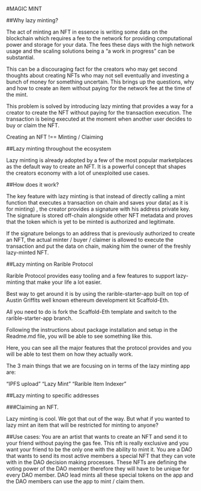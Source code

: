 #MAGIC MINT


##Why lazy minting?

  The act of minting an NFT in essence is writing some data on the blockchain which requires a fee to the network for providing computational power and storage for your data.
  The fees these days with the high network usage and the scaling solutions being a “a work in progress” can be substantial.

  This can be a discouraging fact for the creators who may get second thoughts about creating NFTs who may not sell eventually and investing a bunch of money for something uncertain.
  This brings up the questions, why and how to create an item without paying for the network fee at the time of the mint.

  This problem is solved by introducing lazy minting that provides a way for a creator to create the NFT without paying for the transaction execution. The transaction is being executed at the moment when another user decides to buy or claim the NFT.

  Creating an NFT  !==  Minting / Claiming



##Lazy minting throughout the ecosystem

  Lazy minting is already adopted by a few of the most popular marketplaces as the default way to create an NFT. 
  It is a powerful concept that shapes the creators economy with a lot of unexploited use cases.





##How does it work?

  The key feature with lazy minting is that instead of directly calling a mint function that executes a transaction on chain and saves your data( as it is for minting) , the creator provides a signature with his address private key. 
  The signature is stored off-chain alongside other NFT metadata and proves that the token which is yet to be minted is authorized and legitimate.

  If the signature belongs to an address that is previously authorized to create an NFT, the actual minter / buyer / claimer is allowed to execute the transaction and put the data on chain, making him the owner of the freshly lazy-minted NFT.

##Lazy minting on Rarible Protocol


  Rarible Protocol provides easy tooling and a few features to support lazy-minting that make your life a lot easier.

  Best way to get around it is by using the rarible-starter-app built on top of Austin Griffits well known ethereum development kit Scaffold-Eth.

  All you need to do is fork the Scaffold-Eth template and switch to the rarible-starter-app branch.

  Following the instructions about package installation and setup in the Readme.md file, you will be able to see something like this.

  Here, you can see all the major features that the protocol provides and you will be able to test them on how they actually work. 

  The 3 main things that we are focusing on in terms of the lazy minting app are: 

  “IPFS upload”
  “Lazy Mint”
  “Rarible Item Indexer”

##Lazy minting to specific addresses

###Claiming an NFT.

  Lazy minting is cool. We got that out of the way. But what if you wanted to lazy mint an item that will be restricted for minting to anyone? 

##Use cases:
  You are an artist that wants to create an NFT and send it to your friend without paying the gas fee. This nft is really exclusive and you want your friend to be the only one with the ability to mint it.
  You are a DAO that wants to send its most active members a special NFT that they can vote with in the DAO decision making processes. These NFTs are defining the voting power of the DAO member therefore they will have to be unique for every DAO member. DAO lead mints all these special tokens on the app and the DAO members can use the app to mint / claim them. 











